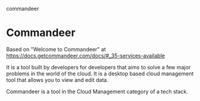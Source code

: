 commandeer
# Commandeer

Based on "Welcome to Commandeer" at https://docs.getcommandeer.com/docs/#_35-services-available

It is a tool built by developers for developers that aims to solve a few major problems in the world of the cloud. It is a desktop based cloud management tool that allows you to view and edit data.

Commandeer is a tool in the Cloud Management category of a tech stack.
